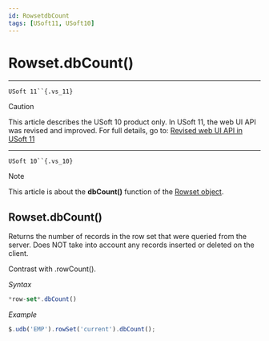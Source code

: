 ```yaml
---
id: RowsetdbCount
tags: [USoft11, USoft10]
---
```

# Rowset.dbCount()



----

`USoft 11``{.vs_11}`

> [!CAUTION]
> This article describes the USoft 10 product only.
> In USoft 11, the web UI API was revised and improved. For full details, go to:
> [Revised web UI API in USoft 11](/docs/Web_and_app_UIs/UDB_udb/Revised_web_UI_API_in_USoft_11.md)

----

`USoft 10``{.vs_10}`

> [!NOTE]
> This article is about the **dbCount()** function of the [Rowset object](/docs/Web_and_app_UIs/UDB_Rowset/UDB_Rowset_object.md).

## **Rowset.dbCount()**

Returns the number of records in the row set that were queried from the server. Does NOT take into account any records inserted or deleted on the client.

Contrast with .rowCount().

*Syntax*

```js
*row-set*.dbCount()
```

*Example*

```js
$.udb('EMP').rowSet('current').dbCount();
```

 